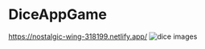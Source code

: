 # DiceAppGame
https://nostalgic-wing-318199.netlify.app/
![dice images](https://user-images.githubusercontent.com/45650419/143300226-1d676ac8-5dec-4c80-aa2c-bb3c526ded3c.PNG)
